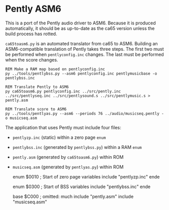 Pently ASM6
===========

This is a port of the Pently audio driver to ASM6.  Because it is
produced automatically, it should be as up-to-date as the ca65
version unless the build process has rotted.

`ca65toasm6.py` is an automated translator from ca65 to ASM6.
Building an ASM6-compatible translation of Pently takes three steps.
The first two must be performed when `pentlyconfig.inc` changes.
The last must be performed when the score changes.

    REM Make a RAM map based on pentlyconfig.inc
    py ../tools/pentlybss.py --asm6 pentlyconfig.inc pentlymusicbase -o pentlybss.inc
    
    REM Translate Pently to ASM6
    py ca65toasm6.py pentlyconfig.inc ../src/pently.inc ../src/pentlyseq.inc ../src/pentlysound.s ../src/pentlymusic.s > pently.asm
    
    REM Translate score to ASM6
    py ../tools/pentlyas.py --asm6 --periods 76 ../audio/musicseq.pently -o musicseq.asm

The application that uses Pently must include four files:

- `pentlyzp.inc` (static) within a zero page `enum`
- `pentlybss.inc` (generated by `pentlybss.py`) within a RAM `enum`
- `pently.asm` (generated by `ca65toasm6.py`) within ROM
- `musicseq.asm` (generated by `pentlyas.py`) within ROM

    enum $0010  ; Start of zero page variables
    include "pentlyzp.inc"
    ende
    
    enum $0300  ; Start of BSS variables
    include "pentlybss.inc"
    ende
    
    base $C000
    ; omitted: much
    include "pently.asm"
    include "musicseq.asm"

